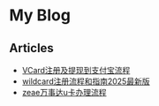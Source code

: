 # My Blog

## Articles

- [VCard注册及提现到支付宝流程](VCard注册及提现到支付宝流程.md)
- [wildcard注册流程和指南2025最新版](wildcard注册流程和指南2025最新版.md)
- [zeae万事达u卡办理流程](zeae万事达u卡办理流程.md)

